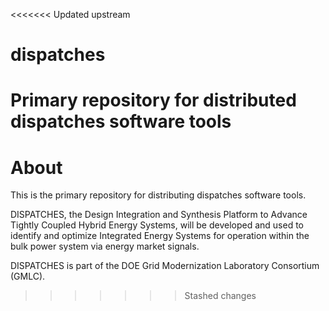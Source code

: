 <<<<<<< Updated upstream
# dispatches
Primary repository for distributed dispatches software tools
=======
# About
This is the primary repository for distributing dispatches software tools.

DISPATCHES, the Design Integration and Synthesis Platform to Advance Tightly Coupled Hybrid Energy Systems,
will be developed and used to identify and optimize Integrated Energy Systems for operation within the bulk 
power system via energy market signals.

DISPATCHES is part of the DOE Grid Modernization Laboratory Consortium (GMLC).
>>>>>>> Stashed changes
